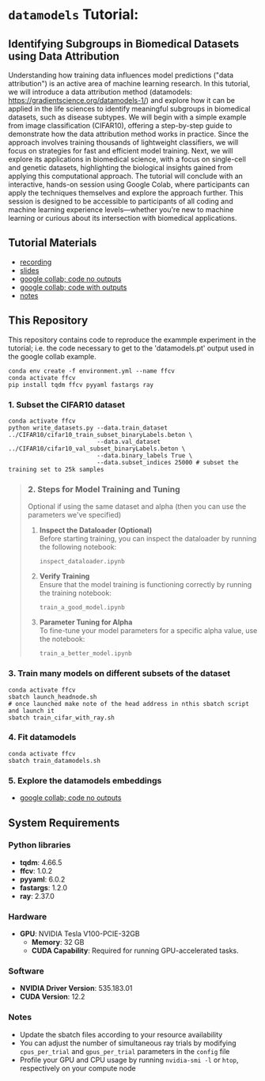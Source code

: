 # <code>datamodels</code> Tutorial: 
## Identifying Subgroups in Biomedical Datasets using Data Attribution 

Understanding how training data influences model predictions ("data attribution") is an active area of machine learning research. In this tutorial, we will introduce a data attribution method (datamodels: https://gradientscience.org/datamodels-1/) and explore how it can be applied in the life sciences  to identify meaningful subgroups in biomedical datasets, such as disease subtypes. We will begin with a simple example from image classification (CIFAR10), offering a step-by-step guide to demonstrate how the data attribution method works in practice. Since the approach involves training thousands of lightweight classifiers, we will focus on strategies for fast and efficient model training. Next, we will explore its applications in biomedical science, with a focus on single-cell and genetic datasets, highlighting the biological insights gained from applying this computational approach. The tutorial will conclude with an interactive, hands-on session using Google Colab, where participants can apply the techniques themselves and explore the approach further. This session is designed to be accessible to participants of all coding and machine learning experience levels—whether you're new to machine learning or curious about its intersection with biomedical applications.

## Tutorial Materials
- [recording](https://cbmm.mit.edu/computational-tutorials/recordings)
- [slides](https://drive.google.com/file/d/1qGahNYBUnThba07D2D9gZTviiU_kOedF/view?usp=sharing)
- [google collab; code no outputs](https://colab.research.google.com/drive/1lwl7-Xsc7lg9bTg97hEEqPt54x-J1qeU?usp=sharing)
- [google collab; code with outputs](https://colab.research.google.com/drive/1u2jZzWs7SVT6kj-O8rMsUphHfvyeqnHh?usp=sharing)
- [notes]()

## This Repository
This repository contains code to reproduce the exammple experiment in the tutorial; i.e. the code necessary to get to the 'datamodels.pt' output used in the google collab example.

```{bash}
conda env create -f environment.yml --name ffcv
conda activate ffcv
pip install tqdm ffcv pyyaml fastargs ray
```
### 1. Subset the CIFAR10 dataset
```{bash}
conda activate ffcv
python write_datasets.py --data.train_dataset ../CIFAR10/cifar10_train_subset_binaryLabels.beton \
                         --data.val_dataset ../CIFAR10/cifar10_val_subset_binaryLabels.beton \
                         --data.binary_labels True \
                         --data.subset_indices 25000 # subset the training set to 25k samples
```

> ### 2. Steps for Model Training and Tuning
> 
> Optional if using the same dataset and alpha (then you can use the parameters we've specified)
> 1. **Inspect the Dataloader (Optional)**  
>    Before starting training, you can inspect the dataloader by running the following notebook:
>    
>    `inspect_dataloader.ipynb`
> 
> 2. **Verify Training**  
>    Ensure that the model training is functioning correctly by running the training notebook:
>    
>    `train_a_good_model.ipynb`
> 
> 3. **Parameter Tuning for Alpha**  
>    To fine-tune your model parameters for a specific alpha value, use the notebook:
>    
>    `train_a_better_model.ipynb`

### 3. Train many models on different subsets of the dataset
```{bash}
conda activate ffcv
sbatch launch_headnode.sh
# once launched make note of the head address in nthis sbatch script and launch it
sbatch train_cifar_with_ray.sh
```

### 4. Fit datamodels
```{bash}
conda activate ffcv
sbatch train_datamodels.sh
```

### 5. Explore the datamodels embeddings

- [google collab; code no outputs](https://colab.research.google.com/drive/1lwl7-Xsc7lg9bTg97hEEqPt54x-J1qeU?usp=sharing)

## System Requirements
### Python libraries
- **tqdm**: 4.66.5
- **ffcv**: 1.0.2
- **pyyaml**: 6.0.2
- **fastargs**: 1.2.0
- **ray**: 2.37.0
### Hardware
- **GPU**: NVIDIA Tesla V100-PCIE-32GB
  - **Memory**: 32 GB
  - **CUDA Capability**: Required for running GPU-accelerated tasks.
### Software
- **NVIDIA Driver Version**: 535.183.01
- **CUDA Version**: 12.2
### Notes
- Update the sbatch files according to your resource availability
- You can adjust the number of simultaneous ray trials by modifying `cpus_per_trial` and `gpus_per_trial` parameters in the `config` file
- Profile your GPU and CPU usage by running `nvidia-smi -l` or `htop`, respectively on your compute node
